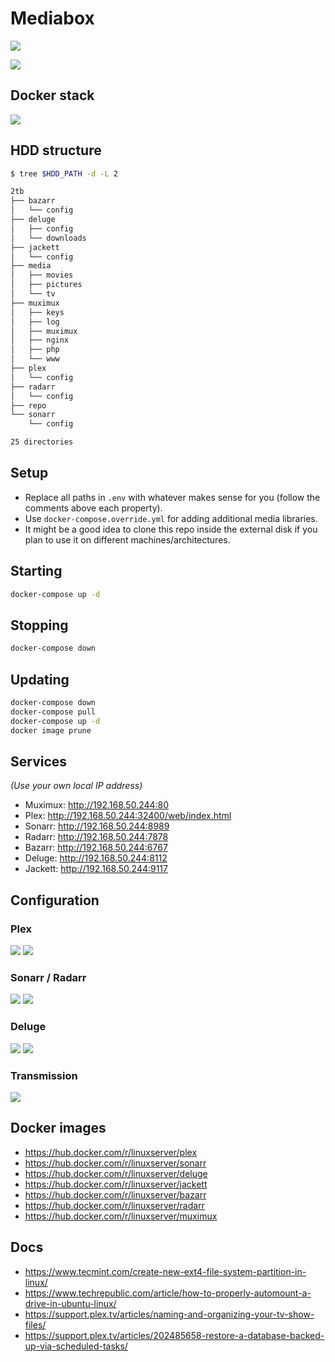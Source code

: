 # Mediabox

![](https://github.com/cristianmiranda/mediabox/workflows/Multimedia%20Stack%20Deployment/badge.svg)

![](https://i.imgur.com/NHvoGC1.jpg)

## Docker stack
![](https://i.imgur.com/ni19vKz.png)

## HDD structure
```bash
$ tree $HDD_PATH -d -L 2

2tb
├── bazarr
│   └── config
├── deluge
│   ├── config
│   └── downloads
├── jackett
│   └── config
├── media
│   ├── movies
│   ├── pictures
│   └── tv
├── muximux
│   ├── keys
│   ├── log
│   ├── muximux
│   ├── nginx
│   ├── php
│   └── www
├── plex
│   └── config
├── radarr
│   └── config
├── repo
└── sonarr
    └── config

25 directories
```

## Setup
* Replace all paths in `.env` with whatever makes sense for you (follow the comments above each property).
* Use `docker-compose.override.yml` for adding additional media libraries.
* It might be a good idea to clone this repo inside the external disk if you plan to use it on different machines/architectures.

## Starting
```bash
docker-compose up -d
```

## Stopping
```bash
docker-compose down
```

## Updating
```bash
docker-compose down
docker-compose pull
docker-compose up -d
docker image prune
```

## Services
_(Use your own local IP address)_

* Muximux: http://192.168.50.244:80
* Plex: http://192.168.50.244:32400/web/index.html
* Sonarr: http://192.168.50.244:8989
* Radarr: http://192.168.50.244:7878
* Bazarr: http://192.168.50.244:6767
* Deluge: http://192.168.50.244:8112
* Jackett: http://192.168.50.244:9117

## Configuration
### Plex
![](https://imgur.com/tTZM8Xr.png)
![](https://imgur.com/24rtdJv.png)

### Sonarr / Radarr
![](https://imgur.com/DpIkOwh.png)
![](https://imgur.com/3Urh1mb.png)

### Deluge
![](https://i.imgur.com/iymyOIM.png)
![](https://i.imgur.com/LCyPZrW.png)

### Transmission
![](https://imgur.com/Rib2L9E.png)

## Docker images
* https://hub.docker.com/r/linuxserver/plex
* https://hub.docker.com/r/linuxserver/sonarr
* https://hub.docker.com/r/linuxserver/deluge
* https://hub.docker.com/r/linuxserver/jackett
* https://hub.docker.com/r/linuxserver/bazarr
* https://hub.docker.com/r/linuxserver/radarr
* https://hub.docker.com/r/linuxserver/muximux

## Docs
* https://www.tecmint.com/create-new-ext4-file-system-partition-in-linux/
* https://www.techrepublic.com/article/how-to-properly-automount-a-drive-in-ubuntu-linux/
* https://support.plex.tv/articles/naming-and-organizing-your-tv-show-files/
* https://support.plex.tv/articles/202485658-restore-a-database-backed-up-via-scheduled-tasks/
